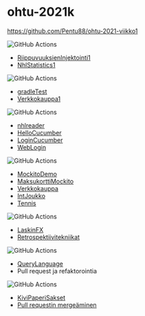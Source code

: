 # ohtu-2021k

https://github.com/Pentu88/ohtu-2021-viikko1

![GitHub Actions](https://github.com/Pentu88/ohtu-2021k/workflows/Viikko%201/badge.svg)
- [RiippuvuuksienInjektointi1](viikko1/RiippuvuuksienInjektointi1)
- [NhlStatistics1](viikko1/RiippuvuuksienInjektointi1)

![GitHub Actions](https://github.com/Pentu88/ohtu-2021k/workflows/Viikko%202/badge.svg)
- [gradleTest](viikko2/gradleTest/)
- [Verkkokauppa1](viikko2/Verkkokauppa1/)

![GitHub Actions](https://github.com/Pentu88/ohtu-2021k/workflows/Viikko%203/badge.svg)
- [nhlreader](viikko3/nhlreader/)
- [HelloCucumber](viikko3/HelloCucumber/)
- [LoginCucumber](viikko3/LoginCucumber/)
- [WebLogin](viikko3/WebLogin/)

![GitHub Actions](https://github.com/Pentu88/ohtu-2021k/workflows/Viikko%204/badge.svg)
- [MockitoDemo](viikko4/MockitoDemo/)
- [MaksukorttiMockito](viikko4/MaksukorttiMockito/)
- [Verkkokauppa](viikko4/Verkkokauppa/)
- [IntJoukko](viikko4/IntJoukkoSovellus/)
- [Tennis](viikko4/Tennis/)


![GitHub Actions](https://github.com/Pentu88/ohtu-2021k/workflows/Viikko%205/badge.svg)
- [LaskinFX](viikko5/LaskinFX11/)
- [Retrospektiivitekniikat](retro.md)

![GitHub Actions](https://github.com/Pentu88/ohtu-2021k/workflows/Viikko%206/badge.svg)
- [QueryLanguage](viikko6/QueryLanguage/)
- Pull request ja refaktorointia

![GitHub Actions](https://github.com/Pentu88/ohtu-2021k/workflows/Viikko%207/badge.svg)
- [KiviPaperiSakset](viikko7/KiviPaperiSakset/)
- [Pull requestin mergeäminen](MERGE.md)

<link name=GH-WorkingDir href=https://dev.to/shofol/run-your-github-actions-jobs-from-a-specific-directory-1i9e>
<link name=URL-Encoding href=https://secure.n-able.com/webhelp/NC_9-1-0_SO_en/Content/SA_docs/API_Level_Integration/API_Integration_URLEncoding.html>
